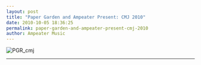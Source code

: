 ```yaml
---
layout: post
title: "Paper Garden and Ampeater Present: CMJ 2010"
date: 2010-10-05 18:36:25
permalink: paper-garden-and-ampeater-present-cmj-2010
author: Ampeater Music
---
```

![](http://ampeatermusic.com/wp-content/uploads/2010/10/PGR_cmj1.jpg "PGR_cmj")

<!-- more -->



---


